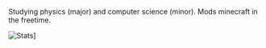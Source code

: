Studying physics (major) and computer science (minor). Mods minecraft in the freetime.

![Stats](https://github-readme-stats.vercel.app/api?username=brachy84&show_icons=true&theme=onedark)]

